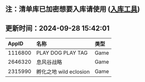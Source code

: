 ## 注：清单库已加密想要入库请使用 ([入库工具](https://github.com/BlankTMing/ManifestAutoUpdate/releases))

## 更新时间：2024-09-28 15:42:01
| AppID | 名称 | 类型  |
| :-------------------- | :----------------------------- | :----------- |
| 1116800 | PLAY DOG PLAY TAG| Game |
| 2646320 | 息风谷战略| Game |
| 2315990 | 孵化之地 wild eclosion| Game |
